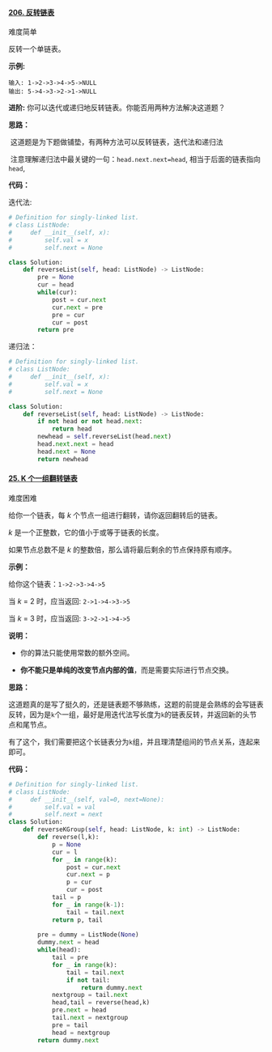 #### [206. 反转链表](https://leetcode-cn.com/problems/reverse-linked-list/)

难度简单

反转一个单链表。

**示例:**

```
输入: 1->2->3->4->5->NULL
输出: 5->4->3->2->1->NULL
```

**进阶:**
你可以迭代或递归地反转链表。你能否用两种方法解决这道题？

**思路：**

​	这道题是为下题做铺垫，有两种方法可以反转链表，迭代法和递归法

​	注意理解递归法中最关键的一句：`head.next.next=head`, 相当于后面的链表指向`head`,

**代码：**

迭代法:

```python
# Definition for singly-linked list.
# class ListNode:
#     def __init__(self, x):
#         self.val = x
#         self.next = None

class Solution:
    def reverseList(self, head: ListNode) -> ListNode:
        pre = None
        cur = head
        while(cur):
            post = cur.next
            cur.next = pre
            pre = cur
            cur = post
        return pre
```

递归法：

```python
# Definition for singly-linked list.
# class ListNode:
#     def __init__(self, x):
#         self.val = x
#         self.next = None

class Solution:
    def reverseList(self, head: ListNode) -> ListNode:
        if not head or not head.next:
            return head
        newhead = self.reverseList(head.next)
        head.next.next = head
        head.next = None
        return newhead
```



#### [25. K 个一组翻转链表](https://leetcode-cn.com/problems/reverse-nodes-in-k-group/)

难度困难

给你一个链表，每 *k* 个节点一组进行翻转，请你返回翻转后的链表。

*k* 是一个正整数，它的值小于或等于链表的长度。

如果节点总数不是 *k* 的整数倍，那么请将最后剩余的节点保持原有顺序。

 

**示例：**

给你这个链表：`1->2->3->4->5`

当 *k* = 2 时，应当返回: `2->1->4->3->5`

当 *k* = 3 时，应当返回: `3->2->1->4->5`

 

**说明：**

- 你的算法只能使用常数的额外空间。

- **你不能只是单纯的改变节点内部的值**，而是需要实际进行节点交换。

  

**思路：**

​	这道题真的是写了挺久的，还是链表题不够熟练，这题的前提是会熟练的会写链表反转，因为是`k`个一组，最好是用迭代法写长度为`k`的链表反转，并返回新的头节点和尾节点。

​	有了这个，我们需要把这个长链表分为`k`组，并且理清楚组间的节点关系，连起来即可。

**代码：**

```python
# Definition for singly-linked list.
# class ListNode:
#     def __init__(self, val=0, next=None):
#         self.val = val
#         self.next = next
class Solution:
    def reverseKGroup(self, head: ListNode, k: int) -> ListNode:
        def reverse(l,k):
            p = None
            cur = l 
            for _ in range(k):
                post = cur.next
                cur.next = p 
                p = cur
                cur = post
            tail = p
            for _ in range(k-1):
                tail = tail.next
            return p, tail
        
        pre = dummy = ListNode(None)
        dummy.next = head
        while(head):
            tail = pre
            for _ in range(k):
                tail = tail.next
                if not tail:
                    return dummy.next
            nextgroup = tail.next
            head,tail = reverse(head,k)
            pre.next = head
            tail.next = nextgroup
            pre = tail
            head = nextgroup
        return dummy.next
```

